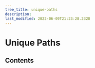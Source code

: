 ```yaml
---
tree_title: unique-paths
description: 
last_modified: 2022-06-09T21:23:28.2328
---
```


# Unique Paths

## Contents
